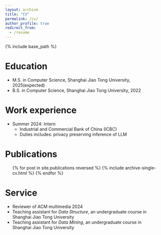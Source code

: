 ```yaml
---
layout: archive
title: "CV"
permalink: /cv/
author_profile: true
redirect_from:
  - /resume
---
```


{% include base_path %}

Education
======
* M.S. in Computer Science, Shanghai Jiao Tong University, 2025(expected)
* B.S. in Computer Science, Shanghai Jiao Tong University, 2022

Work experience
======
* Summer 2024: Intern
  * Industrial and Commercial Bank of China (ICBC)
  * Duties includes: privacy preserving inference of LLM
  <!-- * Supervisor:  -->
  
<!-- Skills
======
* python, pytorch -->

Publications
======
  <ul>{% for post in site.publications reversed %}
    {% include archive-single-cv.html %}
  {% endfor %}</ul>
  
<!-- Talks
======
  <ul>{% for post in site.talks reversed %}
    {% include archive-single-talk-cv.html  %}
  {% endfor %}</ul> -->
  
<!-- Teaching
======
  <ul>{% for post in site.teaching reversed %}
    {% include archive-single-cv.html %}
  {% endfor %}</ul> -->
  
Service
======
* Reviewer of ACM multimedia 2024
* Teaching assistant for *Data Structure*, an undergraduate course in Shanghai Jiao Tong University
* Teaching assistant for *Data Mining*, an undergraduate course in Shanghai Jiao Tong University
